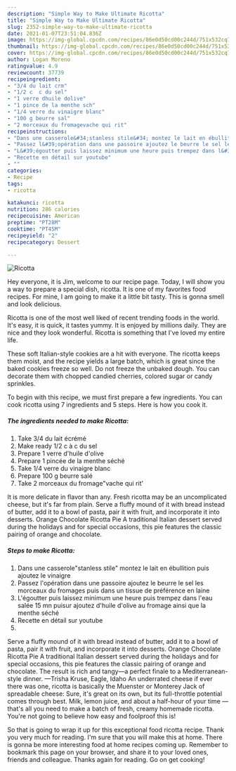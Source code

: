 ```yaml
---
description: "Simple Way to Make Ultimate Ricotta"
title: "Simple Way to Make Ultimate Ricotta"
slug: 2352-simple-way-to-make-ultimate-ricotta
date: 2021-01-07T23:51:04.836Z
image: https://img-global.cpcdn.com/recipes/86e0d50cd00c244d/751x532cq70/ricotta-photo-principale-de-la-recette.jpg
thumbnail: https://img-global.cpcdn.com/recipes/86e0d50cd00c244d/751x532cq70/ricotta-photo-principale-de-la-recette.jpg
cover: https://img-global.cpcdn.com/recipes/86e0d50cd00c244d/751x532cq70/ricotta-photo-principale-de-la-recette.jpg
author: Logan Moreno
ratingvalue: 4.9
reviewcount: 37739
recipeingredient:
- "3/4 du lait crm"
- "1/2 c  c du sel"
- "1 verre dhuile dolive"
- "1 pince de la menthe sch"
- "1/4 verre du vinaigre blanc"
- "100 g beurre sal"
- "2 morceaux du fromagevache qui rit"
recipeinstructions:
- "Dans une casserole&#34;stanless stile&#34; montez le lait en ébullition puis ajoutez le vinaigre"
- "Passez l&#39;opération dans une passoire ajoutez le beurre le sel les morceaux du fromages puis dans un tissue de préférence en laine"
- "L&#39;égoutter puis laissez minimum une heure puis trempez dans l&#39;eau salée 15 mn puisur ajoutez d&#39;huile d&#39;olive au fromage ainsi que la menthe séché"
- "Recette en détail sur youtube"
- ""
categories:
- Recipe
tags:
- ricotta

katakunci: ricotta 
nutrition: 286 calories
recipecuisine: American
preptime: "PT28M"
cooktime: "PT45M"
recipeyield: "2"
recipecategory: Dessert

---
```



![Ricotta](https://img-global.cpcdn.com/recipes/86e0d50cd00c244d/751x532cq70/ricotta-photo-principale-de-la-recette.jpg)

Hey everyone, it is Jim, welcome to our recipe page. Today, I will show you a way to prepare a special dish, ricotta. It is one of my favorites food recipes. For mine, I am going to make it a little bit tasty. This is gonna smell and look delicious.

Ricotta is one of the most well liked of recent trending foods in the world. It's easy, it is quick, it tastes yummy. It is enjoyed by millions daily. They are nice and they look wonderful. Ricotta is something that I've loved my entire life.

These soft Italian-style cookies are a hit with everyone. The ricotta keeps them moist, and the recipe yields a large batch, which is great since the baked cookies freeze so well. Do not freeze the unbaked dough. You can decorate them with chopped candied cherries, colored sugar or candy sprinkles.


To begin with this recipe, we must first prepare a few ingredients. You can cook ricotta using 7 ingredients and 5 steps. Here is how you cook it.

<!--inarticleads1-->

##### The ingredients needed to make Ricotta:

1. Take 3/4 du lait écrémé
1. Make ready 1/2 c à c du sel
1. Prepare 1 verre d&#39;huile d&#39;olive
1. Prepare 1 pincée de la menthe séché
1. Take 1/4 verre du vinaigre blanc
1. Prepare 100 g beurre salé
1. Take 2 morceaux du fromage&#34;vache qui rit&#39;


It is more delicate in flavor than any. Fresh ricotta may be an uncomplicated cheese, but it&#39;s far from plain. Serve a fluffy mound of it with bread instead of butter, add it to a bowl of pasta, pair it with fruit, and incorporate it into desserts. Orange Chocolate Ricotta Pie A traditional Italian dessert served during the holidays and for special occasions, this pie features the classic pairing of orange and chocolate. 

<!--inarticleads2-->

##### Steps to make Ricotta:

1. Dans une casserole&#34;stanless stile&#34; montez le lait en ébullition puis ajoutez le vinaigre
1. Passez l&#39;opération dans une passoire ajoutez le beurre le sel les morceaux du fromages puis dans un tissue de préférence en laine
1. L&#39;égoutter puis laissez minimum une heure puis trempez dans l&#39;eau salée 15 mn puisur ajoutez d&#39;huile d&#39;olive au fromage ainsi que la menthe séché
1. Recette en détail sur youtube
1. 


Serve a fluffy mound of it with bread instead of butter, add it to a bowl of pasta, pair it with fruit, and incorporate it into desserts. Orange Chocolate Ricotta Pie A traditional Italian dessert served during the holidays and for special occasions, this pie features the classic pairing of orange and chocolate. The result is rich and tangy—a perfect finale to a Mediterranean-style dinner. —Trisha Kruse, Eagle, Idaho An underrated cheese if ever there was one, ricotta is basically the Muenster or Monterey Jack of spreadable cheese: Sure, it&#39;s great on its own, but its full-throttle potential comes through best. Milk, lemon juice, and about a half-hour of your time — that&#39;s all you need to make a batch of fresh, creamy homemade ricotta. You&#39;re not going to believe how easy and foolproof this is! 

So that is going to wrap it up for this exceptional food ricotta recipe. Thank you very much for reading. I'm sure that you will make this at home. There is gonna be more interesting food at home recipes coming up. Remember to bookmark this page on your browser, and share it to your loved ones, friends and colleague. Thanks again for reading. Go on get cooking!
